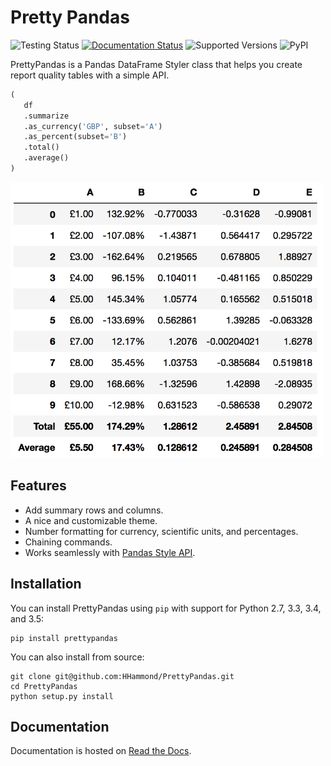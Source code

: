 # Pretty Pandas

![Testing Status](https://travis-ci.org/HHammond/PrettyPandas.svg?branch=master)
[![Documentation Status](http://readthedocs.org/projects/prettypandas/badge/?version=latest)](http://prettypandas.readthedocs.org/en/latest/?badge=latest)
![Supported Versions](https://img.shields.io/pypi/pyversions/prettypandas.svg)
![PyPI](https://img.shields.io/pypi/l/prettypandas.svg)

PrettyPandas is a Pandas DataFrame Styler class that helps you create
report quality tables with a simple API.

```python
(
   df
   .summarize
   .as_currency('GBP', subset='A')
   .as_percent(subset='B')
   .total()
   .average()
)
```

<img src="/docs/source/_static/Images/API@2x.png" width="500px" />

Features
--------

-   Add summary rows and columns.
-   A nice and customizable theme.
-   Number formatting for currency, scientific units, and percentages.
-   Chaining commands.
-   Works seamlessly with [Pandas Style
    API](http://pandas.pydata.org/pandas-docs/stable/style.html).

Installation
------------

You can install PrettyPandas using `pip` with support for Python 2.7,
3.3, 3.4, and 3.5:

``` {.sourceCode .sh}
pip install prettypandas
```

You can also install from source:

``` {.sourceCode .sh}
git clone git@github.com:HHammond/PrettyPandas.git
cd PrettyPandas
python setup.py install
```

Documentation
-------------

Documentation is hosted on [Read the Docs](http://prettypandas.readthedocs.org).
